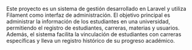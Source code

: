 Este proyecto es un sistema de gestión desarrollado en Laravel y utiliza Filament como interfaz de administración. El objetivo principal es administrar la información de los estudiantes en una universidad, permitiendo el registro de estudiantes, carreras, materias y usuarios. Además, el sistema facilita la vinculación de estudiantes con carreras específicas y lleva un registro histórico de su progreso académico.
